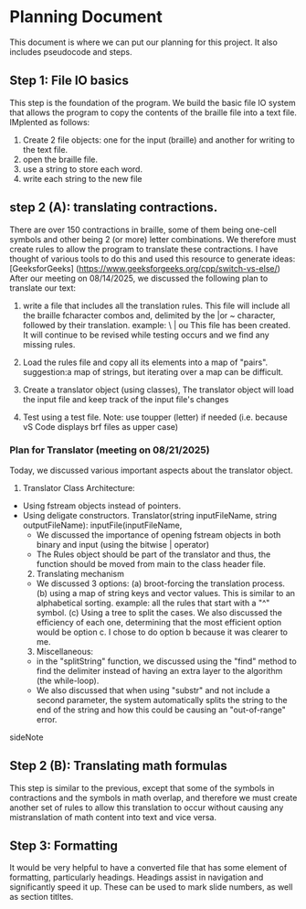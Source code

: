 # Planning Document
This document is where we can put our planning for this project. It also includes pseudocode and steps.
## Step 1: File IO basics
This step is the foundation of the program. We build the basic file IO system that allows the program to copy the contents of the braille file into a text file. IMplented as follows:

1. Create 2 file objects: one for the input (braille) and another for writing to the text file.
2. open the braille file.
3. use a string to store each word.
4. write each string to the new file
## step 2 (A): translating contractions.
There are over 150 contractions in braille, some of them being one-cell symbols and other being 2 (or more) letter combinations.
We therefore must create rules to allow the program to  translate these contractions.
I have thought of various tools to do this and used this resource to generate ideas:
[GeeksforGeeks] (https://www.geeksforgeeks.org/cpp/switch-vs-else/)
After our meeting on 08/14/2025, we discussed the following plan to translate our text:
1. write a file that includes all the translation rules. This file will include all the braille fcharacter combos and, delimited by the |or ~ character, followed by their translation.
example:
\ | ou
This file has been created. It will continue to be revised while testing occurs and we find any missing rules.

2. Load the rules file and copy all its elements into a map of "pairs". suggestion:a map of strings, but iterating over a map can be difficult.
3. Create a translator object (using classes), The translator object will load the input file and keep track of the input file's changes
4. Test using a test file. Note: use toupper (letter) if needed (i.e. because vS Code displays brf files as upper case)

### Plan for Translator (meeting on 08/21/2025)
Today, we discussed various important aspects about the translator object.
1. Translator Class Architecture:
* Using fstream objects instead of pointers.
* Using deligate constructors.
    Translator(string inputFileName, string outputFileName): inputFile(inputFileName, 
    * We discussed the importance of opening fstream objects in both binary and input (using the bitwise | operator)
    * The Rules object should be part of the translator and thus, the function should be moved from main to the class header file.
    2. Translating mechanism
    * We discussed 3 options:
    (a) broot-forcing the translation process.
    (b) using a map of string keys and vector values. This is similar to an alphabetical sorting.
    example: all the rules that start with a "^" symbol.
    (c) Using a tree to split the cases.
    We also discussed the efficiency of each one, determining that the most efficient option would be option c.
    I chose to do option b because it was clearer to me.
    3. Miscellaneous:
    * in the "splitString" function, we discussed using the "find" method to find the delimiter instead of having an extra layer to the algorithm (the while-loop).
    * We also discussed that when using "substr" and not include a second parameter, the system automatically splits the string to the end of the string and how this could be causing an "out-of-range" error.
    

sideNote
## Step 2 (B): Translating math formulas
This step is similar to the previous, except that some of the symbols in contractions and the symbols in math overlap, and therefore we must create another set of rules to allow this translation to occur without causing any mistranslation of math content into text and vice versa.

## Step 3: Formatting
It would be very helpful to have a converted file that has some element of formatting, particularly headings. Headings assist in navigation and significantly speed it up. These can be used to mark slide numbers, as well as section titltes.
